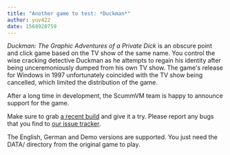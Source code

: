 ```yaml
---
title: "Another game to test: *Duckman*"
author: yuv422
date: 1568920759
---
```


*Duckman: The Graphic Adventures of a Private Dick* is an obscure point and click game based on the TV show of the same name. You control the wise cracking detective Duckman as he attempts to regain his identity after being unceremoniously dumped from his own TV show. The game's release for Windows in 1997 unfortunately coincided with the TV show being cancelled, which limited the distribution of the game.

After a long time in development, the ScummVM team is happy to announce support for the game.

Make sure to grab [a recent build](https://buildbot.scummvm.org/builds.html) and give it a try. Please report any bugs that you find to [our issue tracker](https://bugs.scummvm.org/).

The English, German and Demo versions are supported. You just need the DATA/ directory from the original game to play.
